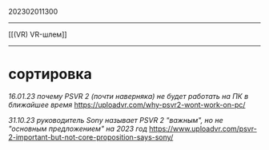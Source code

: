 202302011300
***
[[(VR) VR-шлем]]
***
# сортировка
*16.01.23 почему PSVR 2 (почти наверняка) не будет работать на ПК в ближайшее время*
https://uploadvr.com/why-psvr2-wont-work-on-pc/

*31.10.23 руководитель Sony называет PSVR 2 "важным", но не "основным предложением" на 2023 год*
https://www.uploadvr.com/psvr-2-important-but-not-core-proposition-says-sony/